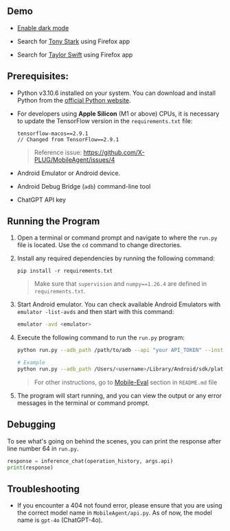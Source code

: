 ## Demo

- [Enable dark mode](https://paloit2016-my.sharepoint.com/:v:/g/personal/vrattananun_palo-it_com/EZb3QweQMnBAhZ_to4TnruYBeE1ResWnaNaJI6Zcg20bMw?e=4XgVpw&nav=eyJyZWZlcnJhbEluZm8iOnsicmVmZXJyYWxBcHAiOiJTdHJlYW1XZWJBcHAiLCJyZWZlcnJhbFZpZXciOiJTaGFyZURpYWxvZy1MaW5rIiwicmVmZXJyYWxBcHBQbGF0Zm9ybSI6IldlYiIsInJlZmVycmFsTW9kZSI6InZpZXcifX0%3D)

- Search for [Tony Stark](https://paloit2016.sharepoint.com/:v:/s/TH_-THTechHive/Ec8fIv5_LCVJgTSfm7WGmdEBRSg0WAFTXIsLmgCpBo6CKw?e=mZkqqG&nav=eyJyZWZlcnJhbEluZm8iOnsicmVmZXJyYWxBcHAiOiJTdHJlYW1XZWJBcHAiLCJyZWZlcnJhbFZpZXciOiJTaGFyZURpYWxvZy1MaW5rIiwicmVmZXJyYWxBcHBQbGF0Zm9ybSI6IldlYiIsInJlZmVycmFsTW9kZSI6InZpZXcifX0%3D) using Firefox app
- Search for [Taylor Swift](https://paloit2016.sharepoint.com/:v:/s/TH_-THTechHive/EQ27s6sy5PRLgFMTqV8z9NkBRtXYoXEmWRa547kOj6lUdg?e=X28FJe&nav=eyJyZWZlcnJhbEluZm8iOnsicmVmZXJyYWxBcHAiOiJTdHJlYW1XZWJBcHAiLCJyZWZlcnJhbFZpZXciOiJTaGFyZURpYWxvZy1MaW5rIiwicmVmZXJyYWxBcHBQbGF0Zm9ybSI6IldlYiIsInJlZmVycmFsTW9kZSI6InZpZXcifX0%3D) using Firefox app

## Prerequisites:

- Python v3.10.6 installed on your system. You can download and install Python from the [official Python website](https://www.python.org/downloads/).
- For developers using **Apple Silicon** (M1 or above) CPUs, it is necessary to update the TensorFlow version in the `requirements.txt` file:

  ```
  tensorflow-macos==2.9.1
  // Changed from TensorFlow==2.9.1
  ```

  > Reference issue: https://github.com/X-PLUG/MobileAgent/issues/4

- Android Emulator or Android device.
- Android Debug Bridge (`adb`) command-line tool
- ChatGPT API key

## Running the Program

1. Open a terminal or command prompt and navigate to where the `run.py` file is located. Use the `cd` command to change directories.

2. Install any required dependencies by running the following command:

   ```
   pip install -r requirements.txt
   ```

   > Make sure that `supervision` and `numpy==1.26.4` are defined in `requirements.txt`.

3. Start Android emulator. You can check available Android Emulators with `emulator -list-avds` and then start with this command:

   ```bash
   emulator -avd <emulator>
   ```

4. Execute the following command to run the `run.py` program:

   ```bash
   python run.py --adb_path /path/to/adb --api "your API_TOKEN" --instruction "your instruction"

   # Example
   python run.py --adb_path /Users/<username>/Library/Android/sdk/platform-tools/adb --api "your API_TOKEN" --instruction "Search the information about Tony Stark using Firefox app."
   ```

   > For other instructions, go to [Mobile-Eval](README.md##Mobile-Eval) section in `README.md` file

5. The program will start running, and you can view the output or any error messages in the terminal or command prompt.

## Debugging

To see what's going on behind the scenes, you can print the response after line number 64 in `run.py`.

```python
response = inference_chat(operation_history, args.api)
print(response)
```

## Troubleshooting

- If you encounter a 404 not found error, please ensure that you are using the correct model name in `MobileAgent/api.py`. As of now, the model name is `gpt-4o` (ChatGPT-4o).
